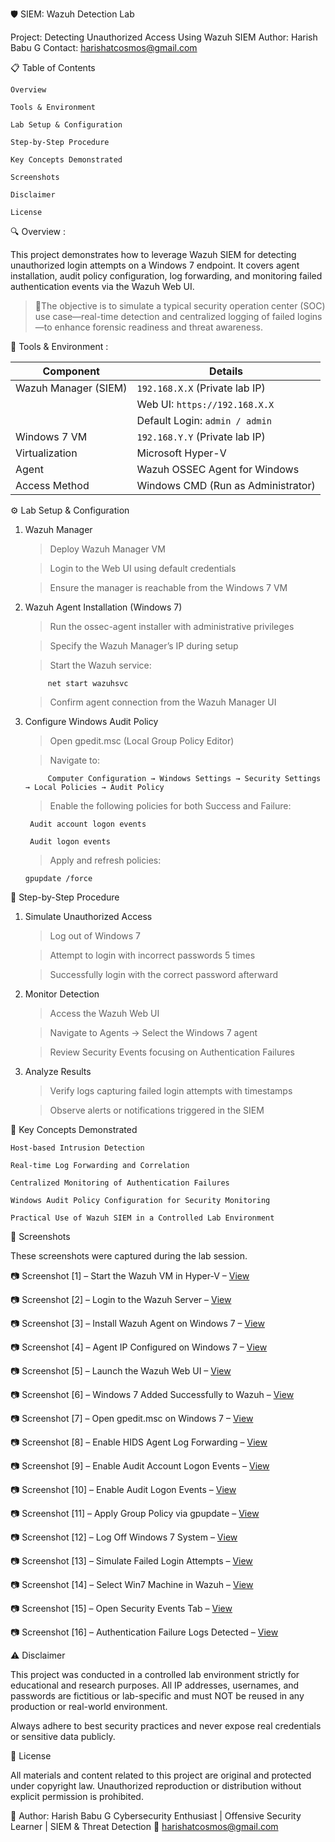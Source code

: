 🛡️ SIEM: Wazuh Detection Lab

Project: Detecting Unauthorized Access Using Wazuh SIEM
Author: Harish Babu G
Contact: harishatcosmos@gmail.com

📋 Table of Contents

    Overview

    Tools & Environment

    Lab Setup & Configuration

    Step-by-Step Procedure

    Key Concepts Demonstrated

    Screenshots

    Disclaimer

    License

🔍 Overview :

This project demonstrates how to leverage Wazuh SIEM for detecting unauthorized login attempts on a Windows 7 endpoint. It covers agent installation, audit policy configuration, log forwarding, and monitoring failed authentication events via the Wazuh Web UI.

> 🎯The objective is to simulate a typical security operation center (SOC) use case—real-time detection and centralized logging of failed logins—to enhance forensic readiness and threat awareness.

🧰 Tools & Environment :

|       Component       |                    Details                   |
|-----------------------|----------------------------------------------|
| Wazuh Manager (SIEM)  | `192.168.X.X` (Private lab IP)               |
|                       | Web UI: `https://192.168.X.X`                |
|                       | Default Login: `admin / admin`               |
| Windows 7 VM          | `192.168.Y.Y` (Private lab IP)               |
| Virtualization        | Microsoft Hyper-V                            |
| Agent                 | Wazuh OSSEC Agent for Windows                |
| Access Method         | Windows CMD (Run as Administrator)           |


⚙️ Lab Setup & Configuration

1. Wazuh Manager
   
    > Deploy Wazuh Manager VM
    
    > Login to the Web UI using default credentials

    > Ensure the manager is reachable from the Windows 7 VM

2. Wazuh Agent Installation (Windows 7)

    > Run the ossec-agent installer with administrative privileges

    > Specify the Wazuh Manager’s IP during setup

    > Start the Wazuh service:

            net start wazuhsvc

    > Confirm agent connection from the Wazuh Manager UI

3. Configure Windows Audit Policy

    > Open gpedit.msc (Local Group Policy Editor)

    > Navigate to:

            Computer Configuration → Windows Settings → Security Settings → Local Policies → Audit Policy

    > Enable the following policies for both Success and Failure:

        Audit account logon events

        Audit logon events

    > Apply and refresh policies:

       gpupdate /force

🧩 Step-by-Step Procedure

   1. Simulate Unauthorized Access

      > Log out of Windows 7

      > Attempt to login with incorrect passwords 5 times

      > Successfully login with the correct password afterward

   2. Monitor Detection

      > Access the Wazuh Web UI

      > Navigate to Agents → Select the Windows 7 agent

      > Review Security Events focusing on Authentication Failures

   3. Analyze Results

      > Verify logs capturing failed login attempts with timestamps

      > Observe alerts or notifications triggered in the SIEM

📌 Key Concepts Demonstrated

    Host-based Intrusion Detection

    Real-time Log Forwarding and Correlation

    Centralized Monitoring of Authentication Failures

    Windows Audit Policy Configuration for Security Monitoring

    Practical Use of Wazuh SIEM in a Controlled Lab Environment

📸 Screenshots

   These screenshots were captured during the lab session.

📷 Screenshot [1] – Start the Wazuh VM in Hyper-V – [View](screenshots/01-start-wazuh-vm-hyperv.png)  

📷 Screenshot [2] – Login to the Wazuh Server – [View](screenshots/02-login-wazuh-server.png)  

📷 Screenshot [3] – Install Wazuh Agent on Windows 7 – [View](screenshots/03-install-wazuh-agent-win7.png)  

📷 Screenshot [4] – Agent IP Configured on Windows 7 – [View](screenshots/04-agent-ip-configured-win7.png)  

📷 Screenshot [5] – Launch the Wazuh Web UI – [View](screenshots/05-launch-wazuh-webui.png)  

📷 Screenshot [6] – Windows 7 Added Successfully to Wazuh – [View](screenshots/06-win7-added-wazuh-success.png)  

📷 Screenshot [7] – Open gpedit.msc on Windows 7 – [View](screenshots/07-open-gpedit-win7.png)  

📷 Screenshot [8] – Enable HIDS Agent Log Forwarding – [View](screenshots/08-enable-hids-forwarding.png)  

📷 Screenshot [9] – Enable Audit Account Logon Events – [View](screenshots/09-enable-audit-ACC-policies.png)  

📷 Screenshot [10] – Enable Audit Logon Events – [View](screenshots/10-enable-audit-policies.png)  

📷 Screenshot [11] – Apply Group Policy via gpupdate – [View](screenshots/11-gpupdate-force.png)  

📷 Screenshot [12] – Log Off Windows 7 System – [View](screenshots/12-win7-logoff.png)  

📷 Screenshot [13] – Simulate Failed Login Attempts – [View](screenshots/13-failed-login-attempts.png)  

📷 Screenshot [14] – Select Win7 Machine in Wazuh – [View](screenshots/14-select-win7-machine-wazuh.png)  

📷 Screenshot [15] – Open Security Events Tab – [View](screenshots/15-open-security-events.png)  

📷 Screenshot [16] – Authentication Failure Logs Detected – [View](screenshots/16-auth-failure-logs.png)  





⚠️ Disclaimer

This project was conducted in a controlled lab environment strictly for educational and research purposes.
All IP addresses, usernames, and passwords are fictitious or lab-specific and must NOT be reused in any production or real-world environment.

Always adhere to best security practices and never expose real credentials or sensitive data publicly.

📜 License

All materials and content related to this project are original and protected under copyright law.
Unauthorized reproduction or distribution without explicit permission is prohibited.


👤 Author:
Harish Babu G
Cybersecurity Enthusiast | Offensive Security Learner | SIEM & Threat Detection
📧 harishatcosmos@gmail.com
